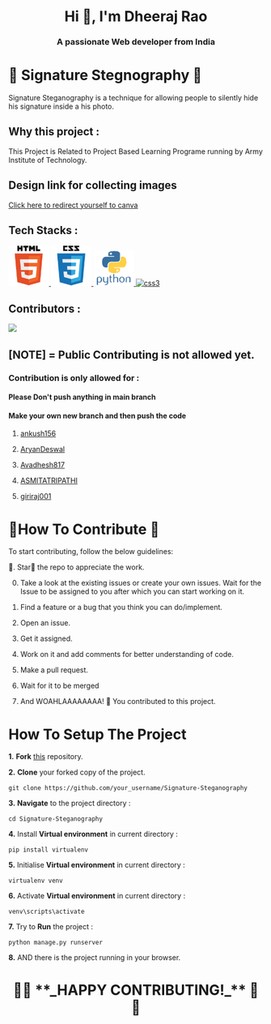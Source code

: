 <h1 align="center">Hi 👋, I'm Dheeraj Rao</h1>
<h3 align="center">A passionate Web developer from India</h3>

# 🎇 Signature Stegnography 🎇
Signature Steganography is a technique for allowing people to silently hide his signature inside a his photo.

<h2> Why this project : </h2>

This Project is Related to Project Based Learning Programe running by Army Institute of Technology.

<h2>Design link for collecting images </h2>
<a href="https://www.canva.com/design/DAE_hMoHv8I/pKWztFSVJanwLTIkmRbd4Q/edit?utm_content=DAE_hMoHv8I&utm_campaign=designshare&utm_medium=link2&utm_source=sharebutton"> Click here to redirect yourself to canva</a>


<h2 align="left"> Tech Stacks :</h2>
<p align="left"> <a href="https://www.w3.org/html/" target="_blank" rel="noreferrer"> <img src="https://raw.githubusercontent.com/devicons/devicon/master/icons/html5/html5-original-wordmark.svg" alt="html5" width="80" height="80"/><a href="https://www.w3schools.com/css/" target="_blank" rel="noreferrer"> <img src="https://raw.githubusercontent.com/devicons/devicon/master/icons/css3/css3-original-wordmark.svg" alt="css3" width="80" height="80"/> </a><a href="https://www.w3schools.com/python/" target="_blank" rel="noreferrer"> <img src="https://raw.githubusercontent.com/devicons/devicon/master/icons/python/python-original-wordmark.svg" alt="css3" width="80" height="70"/> </a><a href="https://www.w3schools.com/python/" target="_blank" rel="noreferrer"> <img src="https://logos-download.com/wp-content/uploads/2019/06/Django_Logo.png" alt="css3" width="100" height="50"/> </a>
 </p>
  <h2 align="left">Contributors :</h2>
<a href="https://github.com/dheerajrao20/Signature-Steganography/graphs/contributors">
    <img src="https://contrib.rocks/image?repo=dheerajrao20/Signature-Steganography" />
  </a>
  
  <h2>[NOTE] = Public Contributing is not allowed yet.</h2>
  
  <h3>Contribution is only allowed for : </h3>
  
  <h4>Please Don't push anything in main branch</h4>
  
  <h4>Make your own new branch and then push the code </h4>
  
  1. <a href="https://github.com/ankush156">ankush156</a>
  
  2. <a href="https://github.com/AryanDeswal">AryanDeswal</a>
  
  3. <a href="https://github.com/Avadhesh817">Avadhesh817</a>

  4. <a href="https://github.com/ASMITATRIPATHI">ASMITATRIPATHI</a>

  5. <a href="https://github.com/giriraj001">giriraj001</a>
  
  
# 🎇How To Contribute 🎇

To start contributing, follow the below guidelines:

🌟. Star🌟 the repo to appreciate the work.

0. Take a look at the existing issues or create your own issues. Wait for the Issue to be assigned to you after which you can start working on it.

1. Find a feature or a bug that you think you can do/implement.

2. Open an issue.

3. Get it assigned.

4. Work on it and add comments for better understanding of code.

5. Make a pull request.

6. Wait for it to be merged

7. And WOAHLAAAAAAAA! 🎉 You contributed to this project.

# How To Setup The Project

**1.** **Fork** [this](https://github.com/dheerajrao20/Signature-Steganography) repository.

**2.** **Clone** your forked copy of the project.

```
git clone https://github.com/your_username/Signature-Steganography
```

**3.** **Navigate** to the project directory :

```
cd Signature-Steganography
```

**4.** Install **Virtual environment** in current directory :

```
pip install virtualenv
```

**5.** Initialise **Virtual environment** in current directory :

```
virtualenv venv
```

**6.** Activate **Virtual environment** in current directory :

```
venv\scripts\activate
```

**7.** Try to **Run** the project :

```
python manage.py runserver
```


**8.** AND there is the project running in your browser.

<h1 align="center">🎉🎉 **_HAPPY CONTRIBUTING!_** 🎉🎉 </h1>
